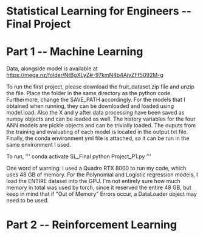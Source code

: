 # Statistical Learning for Engineers -- Final Project


# Part 1 -- Machine Learning
Data, alongside model is available at https://mega.nz/folder/NtBgXLyZ#-97kmN4b4AjvZFf5092M-g

To run the first project, please download the fruit_dataset.zip file and unzip the file. Place the folder in the same directory as the python code. Furthermore, change the SAVE_PATH accordingly. For the models that I obtained when running, they can be downloaded and loaded using model.load. Also the X and y after data processing have been saved as numpy objects and can be loaded as well. The history variables for the four ANN models are pickle objects and can be trivially loaded. The ouputs from the training and evaluating of each model is located in the output.txt file. Finally, the conda environment yml file is attached, so it can be run in the same environment I used.


To run,
'''
conda activate SL_Final
python Project_P1.py
'''


One word of warning: I used a Quadro RTX 8000 to run my code, which uses 48 GB of memory. For the Polynomial and Logistic regression models, I load the ENTIRE dataset into the GPU. I'm not entirely sure how much memory in total was used by torch, since it reserved the entire 48 GB, but keep in mind that if "Out of Memory" Errors occur, a DataLoader object may need to be used.



# Part 2 -- Reinforcement Learning

